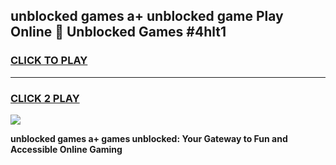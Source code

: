 
## unblocked games a+ unblocked game Play Online 👋 Unblocked Games #4hlt1
<h3>
<a href="https://premium.freeplayer.one?title=unblocked_games_a+&ref=21F">CLICK TO PLAY</a></h3>
<hr>

<h3>
<a href="https://premium.freeplayer.one?title=unblocked_games_a+&ref=21F">CLICK 2 PLAY</a>
  
</h3>

<a href="https://premium.freeplayer.one?title=unblocked_games_a+&ref=21F/"><img src="https://clearcache.store/games.png"></a>


**unblocked games a+ games unblocked: Your Gateway to Fun and Accessible Online Gaming**
